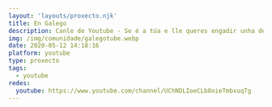 ```yaml
---
layout: 'layouts/proxecto.njk'
title: En Galego
description: Canle de Youtube - Se é a túa e lle queres engadir unha descripción e etiquetas, ponte en contacto con nós.
img: /img/comunidade/galegotube.webp
date: 2020-05-12 14:18:16
platform: youtube
type: proxecto
tags:
  - youtube
redes:
  youtube: https://www.youtube.com/channel/UChNDLIoeCLb8oieTmbxuqTg
---
```


